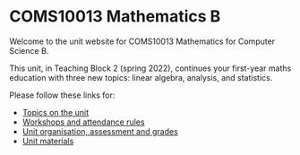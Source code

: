 # COMS10013 Mathematics B

Welcome to the unit website for COMS10013 Mathematics for Computer Science B.

This unit, in Teaching Block 2 (spring 2022), continues your first-year maths education with three new topics: linear algebra, analysis, and statistics.

Please follow these links for:

  * [Topics on the unit](topics.html)
  * [Workshops and attendance rules](workshops.html)
  * [Unit organisation, assessment and grades](organisation.html)
  * [Unit materials](materials.html)

